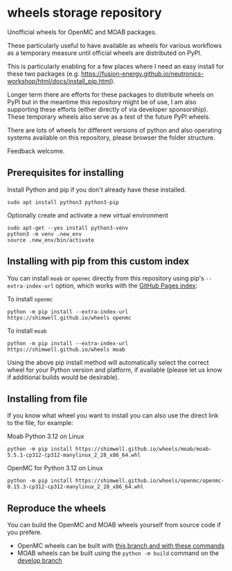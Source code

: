 # wheels storage repository

Unofficial wheels for OpenMC and MOAB packages.

These particularly useful to have available as wheels for various workflows as a temporary measure until official wheels are distributed on PyPI.

This is particularly enabling for a few places where I need an easy install for these two packages (e.g. https://fusion-energy.github.io/neutronics-workshop/html/docs/install_pip.html).

Longer term there are efforts for these packages to distribute wheels on PyPI but in the meantime this repository might be of use, I am also supporting these efforts (either directly of via developer sponsorship). These temporary wheels also serve as a test of the future PyPI wheels.

There are lots of wheels for different versions of python and also operating systems available on this repository, please browser the folder structure.

Feedback welcome.

## Prerequisites for installing

Install Python and pip if you don't already have these installed.
```
sudo apt install python3 python3-pip
```
Optionally create and activate a new virtual environment
```
sudo apt-get --yes install python3-venv
python3 -m venv .new_env
source .new_env/bin/activate
```


## Installing with pip from this custom index

You can install `moab` or `openmc` directly from this repository using pip's `--extra-index-url` option, which works with the [GitHub Pages index](https://shimwell.github.io/wheels):

To install `openmc`
```
python -m pip install --extra-index-url https://shimwell.github.io/wheels openmc
```

To install `moab`
```
python -m pip install --extra-index-url https://shimwell.github.io/wheels moab
```

Using the above pip install method will automatically select the correct wheel for your Python version and platform, if available (please let us know if additional builds would be desirable).

## Installing from file

If you know what wheel you want to install you can also use the direct link to the file, for example:

Moab Python 3.12 on Linux
```
python -m pip install https://shimwell.github.io/wheels/moab/moab-5.5.1-cp312-cp312-manylinux_2_28_x86_64.whl
```
OpenMC for Python 3.12 on Linux
```
python -m pip install https://shimwell.github.io/wheels/openmc/openmc-0.15.3-cp312-cp312-manylinux_2_28_x86_64.whl
```

## Reproduce the wheels

You can build the OpenMC and MOAB wheels yourself from source code if you prefere.

- OpenMC wheels can be built with [this branch and with these commands](https://github.com/shimwell/openmc/pull/70#issue-3013447666)
- MOAB wheels can be built using the ```python -m build``` command on the [develop branch](https://bitbucket.org/fathomteam/moab/branch/develop)
